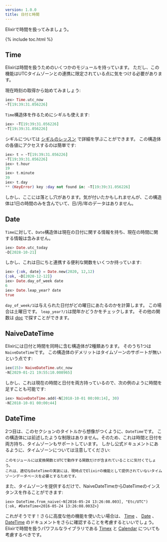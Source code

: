 ```yaml
---
version: 1.0.0
title: 日付と時間
---
```


Elixirで時間を扱ってみましょう。

{% include toc.html %}

## Time

Elixirは時間を扱うためのいくつかのモジュールを持っています。
ただし、この機能はUTCタイムゾーンとの連携に限定されている点に気をつける必要があります。

現在時刻の取得から始めてみましょう:

```elixir
iex> Time.utc_now
~T[19:39:31.056226]
```

`Time`構造体を作るためにシギルも使えます:

```elixir
iex> ~T[19:39:31.056226]
~T[19:39:31.056226]
```

シギルについては [シギルのレッスン](../sigils) で詳細を学ぶことができます。
この構造体の各値にアクセスするのは簡単です:

```elixir
iex> t = ~T[19:39:31.056226]
~T[19:39:31.056226]
iex> t.hour
19
iex> t.minute
39
iex> t.day
** (KeyError) key :day not found in: ~T[19:39:31.056226]
```

しかし、ここには落とし穴があります。気が付いたかもしれませんが、この構造体は1日の時間のみを含んでいて、日/月/年のデータはありません。

## Date

`Time`に対して、`Date`構造体は現在の日付に関する情報を持ち、現在の時間に関する情報は含みません。

```elixir
iex> Date.utc_today
~D[2028-10-21]
```

しかし、これは日にちと連携する便利な関数をいくつか持っています:

```elixir
iex> {:ok, date} = Date.new(2020, 12,12)
{:ok, ~D[2020-12-12]}
iex> Date.day_of_week date
6
iex> Date.leap_year? date
true
```

`day_of_week/1`は与えられた日付がどの曜日にあたるのかを計算します。
この場合は土曜日です。
`leap_year?/1`は閏年かどうかをチェックします。
その他の関数は [doc](https://hexdocs.pm/elixir/Date.html) で探すことができます。

## NaiveDateTime

Elixirには日付と時間を同時に含む構造体が2種類あります。
そのうち1つは`NaiveDateTime`です。
この構造体のデメリットはタイムゾーンのサポートが無いという点です:

```elixir
iex(15)> NaiveDateTime.utc_now
~N[2029-01-21 19:55:10.008965]
```

しかし、これは現在の時間と日付を両方持っているので、次の例のように時間を足すことも可能です:

```elixir
iex> NaiveDateTime.add(~N[2018-10-01 00:00:14], 30)
~N[2018-10-01 00:00:44]
```

## DateTime

2つ目は、このセクションのタイトルから想像がつくように、`DateTime`です。
この構造体には前述したような制限はありません。そのため、これは時間と日付を両方持ち、タイムゾーンもサポートしています。
しかし公式ドキュメントにあるように、タイムゾーンについては注意してください:

```
このモジュールには変換関数とUTCで動作する関数だけが含まれていることに気付くでしょう。
これは、適切なDateTimeの実装には、現時点でElixirの機能として提供されていないタイムゾーンデータベースを必要とするためです。
```

また、タイムゾーンを提供するだけで、NaiveDateTimeからDateTimeのインスタンスを作ることができます:

```
iex> DateTime.from_naive(~N[2016-05-24 13:26:08.003], "Etc/UTC")
{:ok, #DateTime<2016-05-24 13:26:08.003Z>}
```

これがそうです！さらに高度な他の機能を使いたい場合は、 [Time](https://hexdocs.pm/elixir/Time.html) 、 [Date](https://hexdocs.pm/elixir/Date.html) 、 [DateTime](https://hexdocs.pm/elixir/DateTime.html) のドキュメントをさらに確認することを考慮するといいでしょう。
Elixirで時間を扱うパワフルなライブラリである [Timex](https://github.com/bitwalker/timex) と [Calendar](https://github.com/lau/calendar) についても考慮するべきです。
